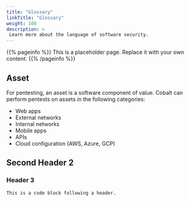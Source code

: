 ```yaml
---
title: "Glossary"
linkTitle: "Glossary"
weight: 100
description: >
 Learn more about the language of software security.
---
```


{{% pageinfo %}}
This is a placeholder page. Replace it with your own content.
{{% /pageinfo %}}

## Asset

For pentesting, an asset is a software component of value. Cobalt can perform pentests on assets in the
following categories:

- Web apps
- External networks
- Internal networks
- Mobile apps
- APIs
- Cloud configuration (AWS, Azure, GCP)

## Second Header 2


### Header 3

```
This is a code block following a header.
```
